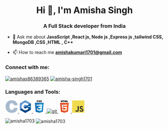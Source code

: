 

<h1 align="center">Hi 👋, I'm Amisha Singh</h1>
<h3 align="center">A Full Stack developer from India</h3>

<!--<p align="left"> <img src="https://komarev.com/ghpvc/?username=amisha1703&label=Profile%20views&color=0e75b6&style=flat" alt="amisha1703" /> </p>--->

<!--- 🌱 I’m currently exploring-->

- 💬 Ask me about **JavaScript ,React js, Node js ,Express js ,tailwind CSS, MongoDB ,CSS ,HTML , C++**

- 📫 How to reach me **amishakumari1701@gmail.com**

<h3 align="left">Connect with me:</h3>
<p align="left">
<a href="https://twitter.com/amishas86389365" target="blank"><img align="center" src="https://raw.githubusercontent.com/rahuldkjain/github-profile-readme-generator/master/src/images/icons/Social/twitter.svg" alt="amishas86389365" height="30" width="40" /></a>
<a href="https://linkedin.com/in/amisha-singh1701" target="blank"><img align="center" src="https://raw.githubusercontent.com/rahuldkjain/github-profile-readme-generator/master/src/images/icons/Social/linked-in-alt.svg" alt="amisha-singh1701" height="30" width="40" /></a>
</p>

<h3 align="left">Languages and Tools:</h3>
<p align="left"> <a href="https://www.cprogramming.com/" target="_blank" rel="noreferrer"> <img src="https://raw.githubusercontent.com/devicons/devicon/master/icons/c/c-original.svg" alt="c" width="40" height="40"/> </a> <a href="https://www.w3schools.com/cpp/" target="_blank" rel="noreferrer"> <img src="https://raw.githubusercontent.com/devicons/devicon/master/icons/cplusplus/cplusplus-original.svg" alt="cplusplus" width="40" height="40"/> </a> <a href="https://www.w3schools.com/css/" target="_blank" rel="noreferrer"> <img src="https://raw.githubusercontent.com/devicons/devicon/master/icons/css3/css3-original-wordmark.svg" alt="css3" width="40" height="40"/> </a> <a href="https://git-scm.com/" target="_blank" rel="noreferrer"> <img src="https://www.vectorlogo.zone/logos/git-scm/git-scm-icon.svg" alt="git" width="40" height="40"/> </a> <a href="https://www.w3.org/html/" target="_blank" rel="noreferrer"> <img src="https://raw.githubusercontent.com/devicons/devicon/master/icons/html5/html5-original-wordmark.svg" alt="html5" width="40" height="40"/> </a> <a href="https://developer.mozilla.org/en-US/docs/Web/JavaScript" target="_blank" rel="noreferrer"> <img src="https://raw.githubusercontent.com/devicons/devicon/master/icons/javascript/javascript-original.svg" alt="javascript" width="40" height="40"/> </a><!-- <a href="https://www.mysql.com/" target="_blank" rel="noreferrer"> <img src="https://raw.githubusercontent.com/devicons/devicon/master/icons/mysql/mysql-original-wordmark.svg" alt="mysql" width="40" height="40"/> </a> --->
<p>
<p><img align="left" src="https://github-readme-stats.vercel.app/api/top-langs?username=amisha1703&show_icons=true&locale=en&layout=compact" alt="amisha1703" /></p>

<p>&nbsp;<img align="center" src="https://github-readme-stats.vercel.app/api?username=amisha1703&show_icons=true&locale=en" alt="amisha1703" /></p>
 
<!--<p align="center">
  <img src="https://streak-stats.demolab.com?user=amisha1703" alt="GitHub Streak Stats" />
</p> -->




